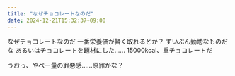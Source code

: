 ```yaml
---
title: "なぜチョコレートなのだ"
date: 2024-12-21T15:32:37+09:00
---
```

なぜチョコレートなのだ
一番栄養価が賢く取れるとか？
ずいぶん勤勉なものだな
あるいはチョコレートを題材にした……
15000kcal、重チョコレートだ

うおっ、やべー量の罪悪感……原罪かな？
